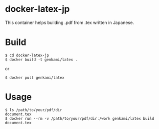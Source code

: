 # docker-latex-jp
This container helps building .pdf from .tex written in Japanese.

# Build

    $ cd docker-latex-jp
    $ docker build -t genkami/latex .

or

    $ docker pull genkami/latex

# Usage

    $ ls /path/to/your/pdf/dir
    document.tex
    $ docker run --rm -v /path/to/your/pdf/dir:/work genkami/latex build document.tex
